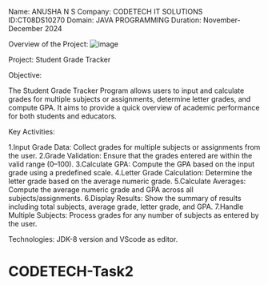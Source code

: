 Name: ANUSHA N S
Company: CODETECH IT SOLUTIONS
ID:CT08DS10270
Domain: JAVA PROGRAMMING
Duration: November-December 2024

Overview of the Project:
![image](https://github.com/user-attachments/assets/c86f2e31-e081-46a1-a689-6dd6e1a1da8a)

Project: Student Grade Tracker

Objective:

The Student Grade Tracker Program allows users to input and calculate grades for multiple subjects or assignments, determine letter grades, and compute GPA. It aims to provide a quick overview of academic performance for both students and educators.

Key Activities:

1.Input Grade Data: Collect grades for multiple subjects or assignments from the user.
2.Grade Validation: Ensure that the grades entered are within the valid range (0–100).
3.Calculate GPA: Compute the GPA based on the input grade using a predefined scale.
4.Letter Grade Calculation: Determine the letter grade based on the average numeric grade.
5.Calculate Averages: Compute the average numeric grade and GPA across all subjects/assignments.
6.Display Results: Show the summary of results including total subjects, average grade, letter grade, and GPA.
7.Handle Multiple Subjects: Process grades for any number of subjects as entered by the user.

Technologies:
JDK-8 version and VScode as editor.







# CODETECH-Task2
